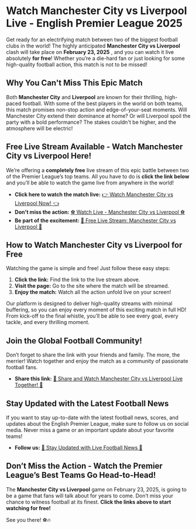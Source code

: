# Watch Manchester City vs Liverpool Live - English Premier League 2025

Get ready for an electrifying match between two of the biggest football clubs in the world! The highly anticipated **Manchester City vs Liverpool** clash will take place on **February 23, 2025** , and you can watch it live absolutely **for free**! Whether you’re a die-hard fan or just looking for some high-quality football action, this match is not to be missed!

## Why You Can't Miss This Epic Match

Both **Manchester City** and **Liverpool** are known for their thrilling, high-paced football. With some of the best players in the world on both teams, this match promises non-stop action and edge-of-your-seat moments. Will Manchester City extend their dominance at home? Or will Liverpool spoil the party with a bold performance? The stakes couldn't be higher, and the atmosphere will be electric!

## Free Live Stream Available - Watch Manchester City vs Liverpool Here!

We’re offering a **completely free** live stream of this epic battle between two of the Premier League’s top teams. All you have to do is **click the link below** and you’ll be able to watch the game live from anywhere in the world!

- **Click here to watch the match live:** [👉 Watch Manchester City vs Liverpool Now! 👈](https://tinyurl.com/livestreamfreeo?st=Manchester+City+vs+Liverpool&si=gh)
- **Don't miss the action:** [⚽ Watch Live - Manchester City vs Liverpool ⚽](https://tinyurl.com/livestreamfreeo?st=Manchester+City+vs+Liverpool&si=gh)
- **Be part of the excitement:** [🎉 Free Live Stream: Manchester City vs Liverpool 🎉](https://tinyurl.com/livestreamfreeo?st=Manchester+City+vs+Liverpool&si=gh)

## How to Watch Manchester City vs Liverpool for Free

Watching the game is simple and free! Just follow these easy steps:

1. **Click the link:** Find the link to the live stream above.
2. **Visit the page:** Go to the site where the match will be streamed.
3. **Enjoy the match:** Watch all the action unfold live on your screen!

Our platform is designed to deliver high-quality streams with minimal buffering, so you can enjoy every moment of this exciting match in full HD! From kick-off to the final whistle, you’ll be able to see every goal, every tackle, and every thrilling moment.

## Join the Global Football Community!

Don’t forget to share the link with your friends and family. The more, the merrier! Watch together and enjoy the match as a community of passionate football fans.

- **Share this link:** [🎥 Share and Watch Manchester City vs Liverpool Live Together! 🎥](https://tinyurl.com/livestreamfreeo?st=Manchester+City+vs+Liverpool&si=gh)

## Stay Updated with the Latest Football News

If you want to stay up-to-date with the latest football news, scores, and updates about the English Premier League, make sure to follow us on social media. Never miss a game or an important update about your favorite teams!

- **Follow us:** [📱 Stay Updated with Live Football News 📱](https://tinyurl.com/livestreamfreeo?st=Manchester+City+vs+Liverpool&si=gh)

## Don’t Miss the Action - Watch the Premier League’s Best Teams Go Head-to-Head!

The **Manchester City vs Liverpool** game on February 23, 2025, is going to be a game that fans will talk about for years to come. Don’t miss your chance to witness football at its finest. **Click the links above to start watching for free!**

See you there! ⚽🔥
